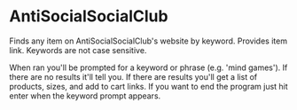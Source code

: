 # AntiSocialSocialClub
Finds any item on AntiSocialSocialClub's website by keyword. Provides item link. Keywords are not case sensitive.

When ran you'll be prompted for a keyword or phrase (e.g. 'mind games'). If there are no results it'll tell you. If there are results you'll get a list of products, sizes, and add to cart links. If you want to end the program just hit enter when the keyword prompt appears.

